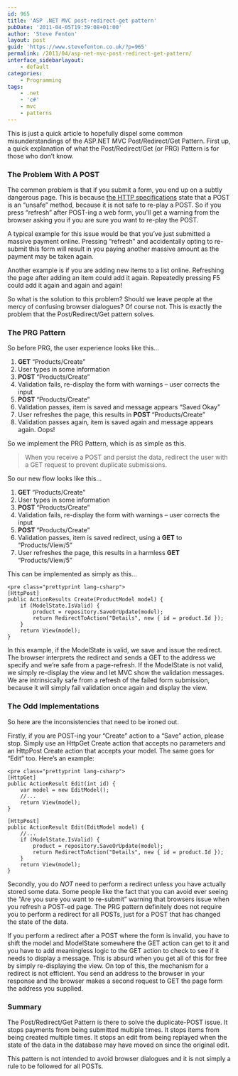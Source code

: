 ```yaml
---
id: 965
title: 'ASP .NET MVC post-redirect-get pattern'
pubDate: '2011-04-05T19:39:08+01:00'
author: 'Steve Fenton'
layout: post
guid: 'https://www.stevefenton.co.uk/?p=965'
permalink: /2011/04/asp-net-mvc-post-redirect-get-pattern/
interface_sidebarlayout:
    - default
categories:
    - Programming
tags:
    - .net
    - 'c#'
    - mvc
    - patterns
---
```


This is just a quick article to hopefully dispel some common misunderstandings of the ASP.NET MVC Post/Redirect/Get Pattern. First up, a quick explanation of what the Post/Redirect/Get (or PRG) Pattern is for those who don’t know.

### The Problem With A POST

The common problem is that if you submit a form, you end up on a subtly dangerous page. This is because [the HTTP specifications](https://www.w3.org/Protocols/rfc2616/rfc2616-sec9.html) state that a POST is an “unsafe” method, because it is not safe to re-play a POST. So if you press “refresh” after POST-ing a web form, you’ll get a warning from the browser asking you if you are sure you want to re-play the POST.

A typical example for this issue would be that you’ve just submitted a massive payment online. Pressing “refresh” and accidentally opting to re-submit this form will result in you paying another massive amount as the payment may be taken again.

Another example is if you are adding new items to a list online. Refreshing the page after adding an item could add it again. Repeatedly pressing F5 could add it again and again and again!

So what is the solution to this problem? Should we leave people at the mercy of confusing browser dialogues? Of course not. This is exactly the problem that the Post/Redirect/Get pattern solves.

### The PRG Pattern

So before PRG, the user experience looks like this…

1. <span style="font-weight: bold;">GET </span>“Products/Create”
2. User types in some information
3. <span style="font-weight: bold;">POST </span>“Products/Create”
4. Validation fails, re-display the form with warnings – user corrects the input
5. <span style="font-weight: bold;">POST </span>“Products/Create”
6. Validation passes, item is saved and message appears “Saved Okay”
7. User refreshes the page, this results in <span style="font-weight: bold;">POST </span>“Products/Create”
8. Validation passes again, item is saved again and message appears again. Oops!

So we implement the PRG Pattern, which is as simple as this.

> When you receive a POST and persist the data, redirect the user with a GET request to prevent duplicate submissions.

So our new flow looks like this…

1. <span style="font-weight: bold;">GET </span>“Products/Create”
2. User types in some information
3. <span style="font-weight: bold;">POST </span>“Products/Create”
4. Validation fails, re-display the form with warnings – user corrects the input
5. <span style="font-weight: bold;">POST </span>“Products/Create”
6. Validation passes, item is saved redirect, using a <span style="font-weight: bold;">GET</span> to “Products/View/5”<span style="font-weight: bold;">  
    </span>
7. User refreshes the page, this results in a harmless <span style="font-weight: bold;">GET </span>“Products/View/5”

This can be implemented as simply as this…

```
<pre class="prettyprint lang-csharp">
[HttpPost]
public ActionResults Create(ProductModel model) {
    if (ModelState.IsValid) {
        product = repository.SaveOrUpdate(model);
        return RedirectToAction("Details", new { id = product.Id });
    }
    return View(model);
}
```

In this example, if the ModelState is valid, we save and issue the redirect. The browser interprets the redirect and sends a GET to the address we specify and we’re safe from a page-refresh. If the ModelState is not valid, we simply re-display the view and let MVC show the validation messages. We are intrinsically safe from a refresh of the failed form submission, because it will simply fail validation once again and display the view.

### The Odd Implementations

So here are the inconsistencies that need to be ironed out.

Firstly, if you are POST-ing your “Create” action to a “Save” action, please stop. Simply use an HttpGet Create action that accepts no parameters and an HttpPost Create action that accepts your model. The same goes for “Edit” too. Here’s an example:

```
<pre class="prettyprint lang-csharp">
[HttpGet]
public ActionResult Edit(int id) {
    var model = new EditModel();
    //...
    return View(model);
}

[HttpPost]
public ActionResult Edit(EditModel model) {
    //...
    if (ModelState.IsValid) {
        product = repository.SaveOrUpdate(model);
        return RedirectToAction("Details", new { id = product.Id });
    }
    return View(model);
}
```

Secondly, you do *NOT* need to perform a redirect unless you have actually stored some data. Some people like the fact that you can avoid ever seeing the “Are you sure you want to re-submit” warning that browsers issue when you refresh a POST-ed page. The PRG pattern definitely does not require you to perform a redirect for all POSTs, just for a POST that has changed the state of the data.

If you perform a redirect after a POST where the form is invalid, you have to shift the model and ModelState somewhere the GET action can get to it and you have to add meaningless logic to the GET action to check to see if it needs to display a message. This is absurd when you get all of this for free by simply re-displaying the view. On top of this, the mechanism for a redirect is not efficient. You send an address to the browser in your response and the browser makes a second request to GET the page form the address you supplied.

### Summary

The Post/Redirect/Get Pattern is there to solve the duplicate-POST issue. It stops payments from being submitted multiple times. It stops items from being created multiple times. It stops an edit from being replayed when the state of the data in the database may have moved on since the original edit.

This pattern is not intended to avoid browser dialogues and it is not simply a rule to be followed for all POSTs.